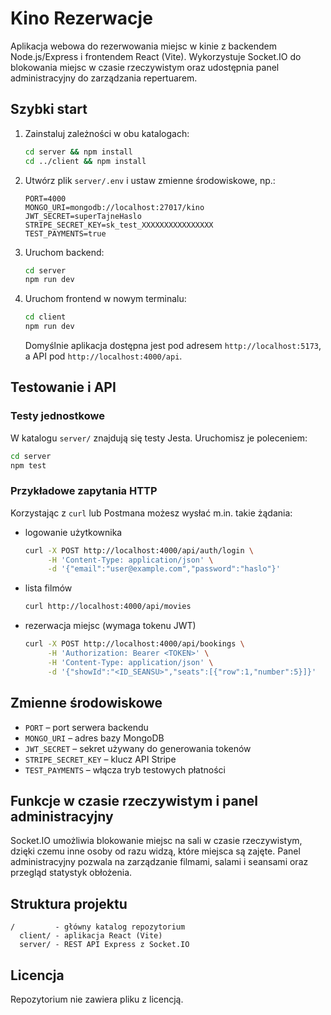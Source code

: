 # Kino Rezerwacje

Aplikacja webowa do rezerwowania miejsc w kinie z backendem Node.js/Express i frontendem React (Vite). Wykorzystuje Socket.IO do blokowania miejsc w czasie rzeczywistym oraz udostępnia panel administracyjny do zarządzania repertuarem.

## Szybki start

1. Zainstaluj zależności w obu katalogach:
   ```bash
   cd server && npm install
   cd ../client && npm install
   ```
2. Utwórz plik `server/.env` i ustaw zmienne środowiskowe, np.:
   ```
   PORT=4000
   MONGO_URI=mongodb://localhost:27017/kino
   JWT_SECRET=superTajneHaslo
   STRIPE_SECRET_KEY=sk_test_XXXXXXXXXXXXXXXX
   TEST_PAYMENTS=true
   ```
3. Uruchom backend:
   ```bash
   cd server
   npm run dev
   ```
4. Uruchom frontend w nowym terminalu:
   ```bash
   cd client
   npm run dev
   ```
   Domyślnie aplikacja dostępna jest pod adresem `http://localhost:5173`, a API pod `http://localhost:4000/api`.

## Testowanie i API

### Testy jednostkowe

W katalogu `server/` znajdują się testy Jesta. Uruchomisz je poleceniem:
```bash
cd server
npm test
```

### Przykładowe zapytania HTTP

Korzystając z `curl` lub Postmana możesz wysłać m.in. takie żądania:

- logowanie użytkownika
  ```bash
  curl -X POST http://localhost:4000/api/auth/login \
       -H 'Content-Type: application/json' \
       -d '{"email":"user@example.com","password":"haslo"}'
  ```
- lista filmów
  ```bash
  curl http://localhost:4000/api/movies
  ```
- rezerwacja miejsc (wymaga tokenu JWT)
  ```bash
  curl -X POST http://localhost:4000/api/bookings \
       -H 'Authorization: Bearer <TOKEN>' \
       -H 'Content-Type: application/json' \
       -d '{"showId":"<ID_SEANSU>","seats":[{"row":1,"number":5}]}'
  ```

## Zmienne środowiskowe

- `PORT` – port serwera backendu
- `MONGO_URI` – adres bazy MongoDB
- `JWT_SECRET` – sekret używany do generowania tokenów
- `STRIPE_SECRET_KEY` – klucz API Stripe
- `TEST_PAYMENTS` – włącza tryb testowych płatności

## Funkcje w czasie rzeczywistym i panel administracyjny

Socket.IO umożliwia blokowanie miejsc na sali w czasie rzeczywistym, dzięki czemu inne osoby od razu widzą, które miejsca są zajęte. Panel administracyjny pozwala na zarządzanie filmami, salami i seansami oraz przegląd statystyk obłożenia.

## Struktura projektu

```
/         - główny katalog repozytorium
  client/ - aplikacja React (Vite)
  server/ - REST API Express z Socket.IO
```

## Licencja

Repozytorium nie zawiera pliku z licencją.

